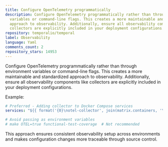 ```yaml
---
title: Configure OpenTelemetry programmatically
description: Configure OpenTelemetry programmatically rather than through environment
  variables or command-line flags. This creates a more maintainable and standardized
  approach to observability. Additionally, ensure all observability components like
  collectors are explicitly included in your deployment configurations.
repository: temporalio/temporal
label: Observability
language: Yaml
comments_count: 2
repository_stars: 14953
---
```


Configure OpenTelemetry programmatically rather than through environment variables or command-line flags. This creates a more maintainable and standardized approach to observability. Additionally, ensure all observability components like collectors are explicitly included in your deployment configurations.

Example:
```yaml
# Preferred - Adding collector to Docker Compose services
services: "${{ format('{0}\notel-collector', join(matrix.containers, '\n')) }}"

# Avoid passing as environment variables
# make OTEL=true functional-test-coverage  # Not recommended
```

This approach ensures consistent observability setup across environments and makes configuration changes more traceable through source control.
